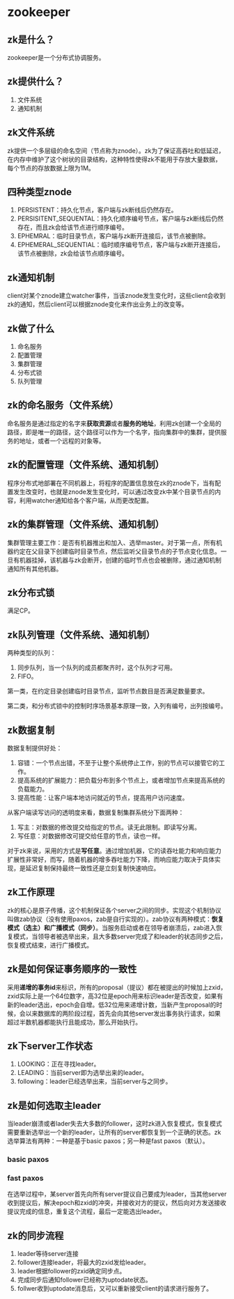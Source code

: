 # zookeeper

## zk是什么？
zookeeper是一个分布式协调服务。


## zk提供什么？
1. 文件系统
2. 通知机制


## zk文件系统
zk提供一个多层级的命名空间（节点称为znode）。zk为了保证高吞吐和低延迟，在内存中维护了这个树状的目录结构，这种特性使得zk不能用于存放大量数据，每个节点的存放数据上限为1M。


## 四种类型znode
1. PERSISTENT：持久化节点，客户端与zk断线后仍然存在。
2. PERSISITENT_SEQUENTAL：持久化顺序编号节点，客户端与zk断线后仍然存在，而且zk会给该节点进行顺序编号。
3. EPHEMRAL：临时目录节点，客户端与zk断开连接后，该节点被删除。
4. EPHEMERAL_SEQUENTIAL：临时顺序编号节点，客户端与zk断开连接后，该节点被删除，zk会给该节点顺序编号。


## zk通知机制
client对某个znode建立watcher事件，当该znode发生变化时，这些client会收到zk的通知，然后client可以根据znode变化来作出业务上的改变等。


## zk做了什么
1. 命名服务
2. 配置管理
3. 集群管理
4. 分布式锁
5. 队列管理


## zk的命名服务（文件系统）
命名服务是通过指定的名字来**获取资源**或者**服务的地址**，利用zk创建一个全局的路径，即是唯一的路径，这个路径可以作为一个名字，指向集群中的集群，提供服务的地址，或者一个远程的对象等。


## zk的配置管理（文件系统、通知机制）
程序分布式地部署在不同机器上，将程序的配置信息放在zk的znode下，当有配置发生改变时，也就是znode发生变化时，可以通过改变zk中某个目录节点的内容，利用watcher通知给各个客户端，从而更改配置。


## zk的集群管理（文件系统、通知机制）
集群管理主要工作：是否有机器推出和加入、选举master。对于第一点，所有机器约定在父目录下创建临时目录节点，然后监听父目录节点的子节点变化信息。一旦有机器挂掉，该机器与zk会断开，创建的临时节点也会被删除，通过通知机制通知所有其他机器。


## zk分布式锁
满足CP。


## zk队列管理（文件系统、通知机制）
两种类型的队列：
1. 同步队列，当一个队列的成员都聚齐时，这个队列才可用。
2. FIFO。

第一类，在约定目录创建临时目录节点，监听节点数目是否满足数量要求。

第二类，和分布式锁中的控制时序场景基本原理一致，入列有编号，出列按编号。


## zk数据复制
数据复制提供好处：
1. 容错：一个节点出错，不至于让整个系统停止工作，别的节点可以接管它的工作。
2. 提高系统的扩展能力：把负载分布到多个节点上，或者增加节点来提高系统的负载能力。
3. 提高性能：让客户端本地访问就近的节点，提高用户访问速度。

从客户端读写访问的透明度来看，数据复制集群系统分下面两种：
1. 写主：对数据的修改提交给指定的节点。读无此限制。即读写分离。
2. 写任意：对数据修改可提交给任意的节点，读也一样。

对于zk来说，采用的方式是**写任意**。通过增加机器，它的读吞吐能力和响应能力扩展性非常好，而写，随着机器的增多吞吐能力下降，而响应能力取决于具体实现，是延迟复制保持最终一致性还是立刻复制快速响应。

## zk工作原理
zk的核心是原子传播，这个机制保证各个server之间的同步。实现这个机制协议叫做zab协议（没有使用paxos，zab是自行实现的）。zab协议有两种模式：**恢复模式（选主）**和**广播模式（同步）**。当服务启动或者在领导者崩溃后，zab进入恢复模式，当领导者被选举出来，且大多数server完成了和leader的状态同步之后，恢复模式结束，进行广播模式。

## zk是如何保证事务顺序的一致性
采用**递增的事务id**来标识，所有的proposal（提议）都在被提出的时候加上zxid，zxid实际上是一个64位数字，高32位是epoch用来标识leader是否改变，如果有新的leader选出，epoch会自增。低32位用来递增计数，当新产生proposal的时候，会以来数据库的两阶段过程，首先会向其他server发出事务执行请求，如果超过半数机器都能执行且能成功，那么开始执行。


## zk下server工作状态
1. LOOKING：正在寻找leader。
2. LEADING：当前server即为选举出来的leader。
3. following：leader已经选举出来，当前server与之同步。


## zk是如何选取主leader
当leader崩溃或者lader失去大多数的follower，这时zk进入恢复模式，恢复模式需要重新选举出一个新的leader，让所有的server都恢复到一个正确的状态。zk选举算法有两种：一种是基于basic paxos；另一种是fast paxos（默认）。

### basic paxos


### fast paxos
在选举过程中，某server首先向所有server提议自己要成为leader，当其他server收到提议后，解决epoch和zxid的冲突，并接收对方的提议，然后向对方发送接收提议完成的信息，重复这个流程，最后一定能选出leader。


## zk的同步流程
1. leader等待server连接
2. follower连接leader，将最大的zxid发给leader。
3. leader根据follower的zxid确定同步点。
4. 完成同步后通知follower已经称为uptodate状态。
5. follwer收到uptodate消息后，又可以重新接受client的请求进行服务了。
